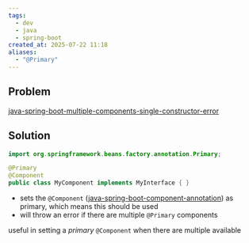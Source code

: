 ```yaml
---
tags:
  - dev
  - java
  - spring-boot
created_at: 2025-07-22 11:18
aliases:
  - "@Primary"
---
```

## Problem
[java-spring-boot-multiple-components-single-constructor-error](java-spring-boot-multiple-components-single-constructor-error.md)

## Solution
```java
import org.springframework.beans.factory.annotation.Primary;

@Primary
@Component
public class MyComponent implements MyInterface { }
```
- sets the `@Component` ([java-spring-boot-component-annotation](java-spring-boot-component-annotation.md)) as primary, which means this should be used
- will throw an error if there are multiple `@Primary` components

useful in setting a *primary* `@Component` when there are multiple available
